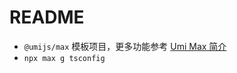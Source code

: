 # README

- `@umijs/max` 模板项目，更多功能参考 [Umi Max 简介](https://umijs.org/docs/max/introduce)
- `npx max g tsconfig`
